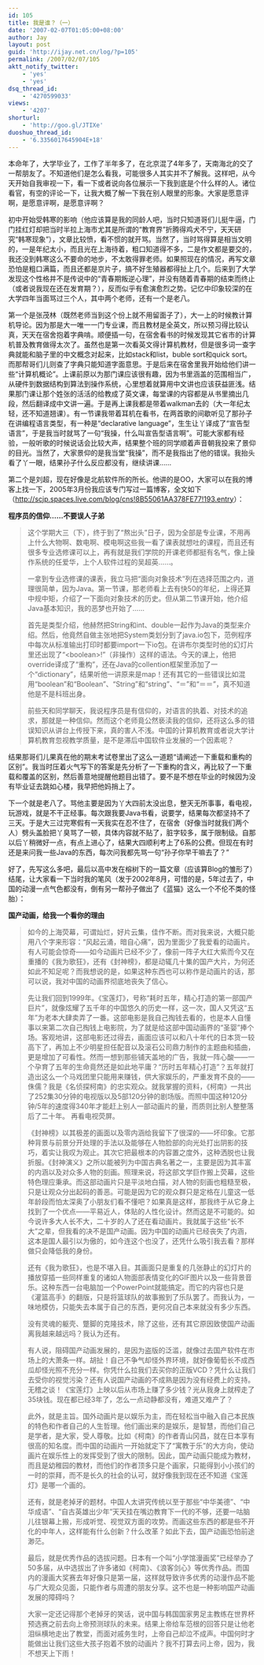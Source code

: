 ```yaml
---
id: 105
title: 我是谁？（一）
date: '2007-02-07T01:05:00+08:00'
author: Jay
layout: post
guid: 'http://ijay.net.cn/log/?p=105'
permalink: /2007/02/07/105
aktt_notify_twitter:
    - 'yes'
    - 'yes'
dsq_thread_id:
    - '4270599033'
views:
    - '4207'
shorturl:
    - 'http://goo.gl/JTIXe'
duoshuo_thread_id:
    - '6.3356017645904E+18'
---
```


本命年了，大学毕业了，工作了半年多了，在北京混了4年多了，天南海北的交了一帮朋友了。不知道他们是怎么看我，可能很多人其实并不了解我。这样吧，从今天开始自我审视一下，看一下或者说向各位展示一下我到底是个什么样的人。诸位看官，有空的评论一下，让我大概了解一下我在别人眼里的形象。大家是愿意评啊，是愿意评啊，是愿意评啊？

初中开始受韩寒的影响（他应该算是我的同龄人吧，当时只知道哥们儿挺牛逼，门门挂红灯却把当时半拉上海市尤其是所谓的“教育界”折腾得鸡犬不宁，天天研究“韩寒现象”），文章比较愤，看不惯的就开骂。当然了，当时骂得算是相当文明的，一是年纪太小，而且光在上海待着，粗口知道得不多，二是作文都是要交的，我还没到韩寒这么不要命的地步，不太敢得罪老师。如果照现在的情况，再写文章恐怕是粗口满篇，而且还都是京片子，搞不好生殖器都得扯上几个。后来到了大学发现这个性格并不是传说中的“青春期叛逆心理”，并没有随着青春期的结束而终止（或者说我现在还在发育期？），反而似乎有愈演愈烈之势。记忆中印象较深的在大学四年当面骂过三个人，其中两个老师，还有一个是老八。

第一个是张茂林（既然老师当到这个份上就不用留面子了），大一上的时候教计算机导论。因为那是大一唯一一门专业课，而且教材是全英文，所以预习得比较认真，天天在宿舍抱着字典啃。顺便插一句，在宿舍看书的时候发现其它省市的计算机普及教育做得太次了。虽然也是第一次看英文得计算机教材，但是很多词一查字典就能和脑子里的中文概念对起来，比如stack和list，buble sort和quick sort。而那帮哥们儿则查了字典只能知道字面意思。于是后来在宿舍里我开始给他们讲一些“计算机概论”。上课前原以为那门课应该很有趣，因为书里涵盖的范围相当广，从硬件到数据结构到算法到操作系统，心里想着就算用中文讲也应该获益匪浅。结果那门课让那个姓张的活活的给教成了英文课，每堂课的内容都是从书里摘出几段，然后翻译成中文讲一遍。于是再上课我都是带着walkman去的（大一年纪太轻，还不知道翘课）。有一节课我带着耳机在看书，在两首歌的间歇听见了那孙子在讲编程语言类型，有一种是“declarative language”，生生让丫译成了“宣告型语言”，于是我当时就骂了一句“我操，什么叫宣告型语言啊”。可能大家都有经验，一般听歌的时候说话会比较大声，结果整个班的同学顺着声音朝我投来了景仰的目光。当然了，大家景仰的是我当堂“我操”，而不是我指出了他的错误。我抬头看了丫一眼，结果孙子什么反应都没有，继续讲课……

第二个是刘超，现在好像是北航软件所的所长。他讲的是OO，大家可以在我的博客上找一下，2005年3月份我应该专门写过一篇博客，全文如下（<a href="http://scjp.spaces.live.com/blog/cns!8B55061AA378FE77!193.entry" target="_blank">http://scjp.spaces.live.com/blog/cns!8B55061AA378FE77!193.entry</a>）：

<strong>程序员的信仰……不要误人子弟</strong>
<blockquote><span style="font-style: normal;">这个学期大三（下），终于到了“熬出头”日子，因为全部是专业课，不用再上什么大物啊、数电啊、模电啊这些我一看了课表就想吐的课程，而且还有很多专业选修课可以上，再有就是我们学院的开课老师都挺有名气，像上操作系统的任爱华，上个人软件过程的吴超英……。</span>

<span style="font-style: normal;">一拿到专业选修课的课表，我立马把“面向对象技术”列在选择范围之内，道理很简单，因为Java。第一节课，那老师看上去有快50的年纪，上得还算中规中矩，介绍了一下面向对象技术的历史。但从第二节课开始，他介绍Java基本知识，我的恶梦也开始了……</span>

<span style="font-style: normal;">首先是类型介绍，他赫然把String和int、double一起作为Java的类型来介绍。然后，他竟然自做主张地把System类划分到了java.io包下，范例程序中每次从标准输出打印时都要import一下io包。在讲布尔类型时他的幻灯片里还出现了“&lt;boolean&gt;!”（非操作）这样的语法。今天的课上，他把override译成了“重构”，还在Java的collention框架里添加了一个“dictionary”，结果听他一讲原来是map！还有其它的一些错误比如混用“boolean”和“Boolean”、“String”和“string”、“＝”和“＝＝”，真不知道他是不是科班出身。</span>

<span style="font-style: normal;">前些天和同学聊天，我说程序员是有信仰的，对语言的执着、对技术的追求，那就是一种信仰。然而这个老师竟公然亵渎我的信仰，还将这么多的错误知识从讲台上传授下来，真的害人不浅。中国的计算机教育或者说大学计算机教育忽视教学质量，是不是滞后中国软件业发展的一个因素呢？</span></blockquote>
结果那哥们儿果真在他的期末考试卷里出了这么一道题“请阐述一下重载和重构的区别”。我当时压着火气写下的答案是先分析了一下重构的含义，再比较了一下重载和覆盖的区别，然后善意地提醒他题目出错了。要不是不想在毕业的时候因为没有毕业证去跳如心楼，我早把他妈捎上了。

下一个就是老八了。骂他主要是因为丫大四前太没出息，整天无所事事，看电视，玩游戏，就是不干正经事。每次跟我要Java书看，说要学，结果每次都坚持不了三天。于是大三过完寒假有一天我实在忍不住了，在宿舍（好像当时就我们两个人）劈头盖脸把丫臭骂了一顿，具体内容就不贴了，脏字较多，属于限制级。自那以后丫稍微好一点，有点上进心了，结果大四顺利考上了6系的公费。但现在有时还是来问我一些Java的东西，每次问我都先骂一句“孙子你早干嘛去了？”

好了，先写这么多吧，最后以高中发在榕树下的一篇文章（应该算Blog的雏形了）结尾，让大家看一下当时我的笔风（发于2002年8月，可惜的是，5年过去了，中国的动漫一点气色都没有，倒有另一帮孙子做出了《蓝猫》这么一个不伦不类的怪胎）：

<strong>国产动画，给我一个看你的理由</strong>
<blockquote><span style="font-style: normal;">如今的上海荧幕，可谓灿烂，好片云集，佳作不断。而对我来说，大概只能用八个字来形容：“风起云涌，暗自心痛”，因为里面少了我爱看的动画片。有人可能会惊奇——如今动画片已经不少了，像前一阵子大红大紫而今又在重播的《我为歌狂》，还有《封神榜》，都是动辄几十集的国产大片，为何还如此不知足呢？而我想说的是，如果这种东西也可以称作是动画片的话，那可以说，我对中国的动画界彻底地丧失了信心。</span>

<span style="font-style: normal;">先让我们回到1999年。《宝莲灯》，号称“耗时五年，精心打造的第一部国产巨片”，就像炫耀了五千年的中国悠久的历史一样，这一次，国人又凭这“五年”为老本大肆卖弄了一番。这部电影是我自己掏钱去看的，也是本人自懂事以来第二次自己掏钱上电影院，为了就是给这部中国动画界的“圣婴”捧个场。客观地讲，这部电影还过得去，画面应该可以和八十年代的日本货一较高下了，再加上不少明星担任配音以及滚石公司鼎力制作的主题曲和插曲，更是增加了可看性。然而一想到那些铺天盖地的广告，我就一阵心酸——一个孕育了五年的生命竟然还是如此地平庸？“历时五年精心打造”？五年就打造出这么一个马戏团里只能用来赚钱，供大家娱乐的，严重发育不良的——侏儒？我是《名侦探柯南》的忠实观众。就我掌握的资料，《柯南》一共出了252集30分钟的电视版以及5部120分钟的剧场版。而照中国这种120分钟/5年的速度得340年才能赶上别人一部动画片的量，而质则比别人整整落后了二十年。
再看电视荧屏。</span>

<span style="font-style: normal;">《封神榜》以其极差的画面以及零内涵给我留下了很深的——坏印象。它那种背景与前景分开处理的手法以及能够在人物脸部的向光处打出阴影的技巧，着实让我叹为观止。其次它把最根本的内容置之度外，这种洒脱也让我折服。《封神演义》之所以能被列为中国古典名著之一，主要是因为其丰富的内涵以及对众多人物的刻画。照理来说，将这部文学巨作搬上荧幕，这些特色理应秉承。而这部动画片只是平淡地白描，对人物的刻画也粗糙至极，只是让观众分出起码的善恶。可能是因为它的观众群只是定格在儿童这一低年龄段而怕太深奥了小朋友们看不懂吧？如果真是这样，那我终于从它身上找到了一个优点——平易近人，体贴的人性化设计。然而这是不可能的。如今说许多大人长不大，二十岁的人了还在看动画片。我就属于这些“长不大”之辈，但我看的决不是国产动画。因为中国的动画片已经丧失了内涵，这本是国人最引以为傲的，如今连这个也没了，还凭什么吸引我去看？那样做只会降低我的身份。</span>

<span style="font-style: normal;">还有《我为歌狂》，也是不堪入目。其画面只是重复的几张静止的幻灯片的播放穿插一些同样重复的诸如人物面部表情变化的GIF图片以及一些背景音乐。这种东西一台电脑加一个PowerPoint就能搞定。而它的内容也只是《灌篮高手》的翻版，只是将篮球队的故事搬到了乐队罢了。而我认为，一味地模仿，只能失去本属于自己的东西，更何况自己本来就没有多少东西。</span>

<span style="font-style: normal;">没有灵魂的躯壳、蹩脚的克隆技术，除了这些，还有其它原因致使国产动画离我越来越远吗？我认为还有。</span>

<span style="font-style: normal;">有人说，阻碍国产动画发展的，是因为盗版的泛滥，就像过去国产软件在市场上的大萧条一样。胡扯！自己不争气却怪外界环境，就好像葡萄长不成西瓜却怪光照不充分一样。你凭什么拉我们去买你的正版VCD？凭什么让我们去受你的视觉污染？还有人说国产动画的不成熟是因为没有经费上的支持。无稽之谈！《宝莲灯》上映以后从市场上赚了多少钱？光从我身上就榨走了35块钱。现在都已经3年了，怎么一点动静都没有，难道又难产了？</span>

<span style="font-style: normal;">此外，就是主旨。国外动画片是以娱乐为主，而在轻松当中融入自己本民族的特色和作者自己的人生哲理。他们画出来的是娱乐，是智慧，而他们自己是学者，是大家，受人尊敬。比如《柯南》的作者青山冈昌，就在日本享有很高的知名度。而中国的动画片一开始就定下了“寓教于乐”的大方向，使动画片在娱乐性上的发挥受到了很大的限制。因此，国产动画只能成为教材，而且是幼稚园的教材，而他们的作者顶多只是个画家，只能得到小小孩们的一时的崇拜，而不是长久的社会的认可，就好像我到现在还不知道《宝莲灯》是哪一个画的。</span>

<span style="font-style: normal;">还有，就是老掉牙的题材。中国人太讲究传统以至于那些“中华美德”、“中华成语”、“自古英雄出少年”天天挂在嘴边教育下一代的不够，还要一咕脑儿往银幕上搬，形成听觉、视觉双方面的攻势。而画这些东西的都是些不开化的中年人，这样能有什么创新？什么改革？如此下去，国产动画恐怕前途渺茫。</span>

<span style="font-style: normal;">最后，就是优秀作品的选拔问题。日本有一个叫“小学馆漫画奖”已经举办了50多届，从中选拔出了许多诸如《柯南》、《浪客剑心》等优秀作品。而国内的漫画大奖赛去年好像只是第一届，这样就导致许多优秀的动漫作品不能与广大观众见面，只能作者与周遭的朋友分享。这不也是一种影响国产动画发展的障碍吗？</span>

<span style="font-style: normal;">大家一定还记得那个老掉牙的笑话，说中国与韩国国家男足主教练在世界杯预选赛之前去向上帝预测球队的未来。结果上帝给车范根的回答只是让他老泪纵横地走出了教堂，而面对戚务生时，上帝自己却泣不成声。中国何时才能做出让我们这些大孩子抱着不放的动画片？我不打算去问上帝，因为，我不想天上下雨！</span></blockquote>
